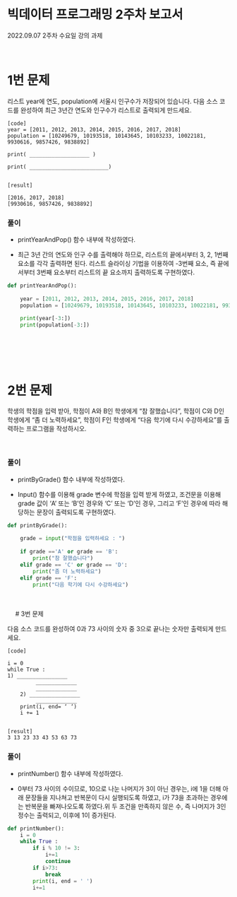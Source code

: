 # 빅데이터 프로그래밍 2주차 보고서

2022.09.07 2주차 수요일 강의 과제

<br>

# 1번 문제


리스트 year에 연도, population에 서울시 인구수가 저장되어 있습니다. 다음 소스 코드를 완성하여 최근 3년간 연도와 인구수가 리스트로 출력되게 만드세요.

```
[code]
year = [2011, 2012, 2013, 2014, 2015, 2016, 2017, 2018]
population = [10249679, 10193518, 10143645, 10103233, 10022181, 9930616, 9857426, 9838892]

print( ___________________ ) 

print( _________________________)


[result]

[2016, 2017, 2018]
[9930616, 9857426, 9838892]

```

### 풀이
- printYearAndPop() 함수 내부에 작성하였다.

- 최근 3년 간의 연도와 인구 수를 출력해야 하므로, 리스트의 끝에서부터 3, 2, 1번째 요소를 각각 출력하면 된다. 리스트 슬라이싱 기법을 이용하여 -3번째 요소, 즉 끝에서부터 3번째 요소부터 리스트의 끝 요소까지 출력하도록 구현하였다.
 
```python
def printYearAndPop():
    
    year = [2011, 2012, 2013, 2014, 2015, 2016, 2017, 2018]
    population = [10249679, 10193518, 10143645, 10103233, 10022181, 9930616, 9857426, 9838892]

    print(year[-3:])
    print(population[-3:])
```

<br>


<br>

 
# 2번 문제

학생의 학점을 입력 받아, 학점이 A와 B인 학생에게 “참 잘했습니다”, 학점이 C와 D인 학생에게 “좀 더 노력하세요”, 학점이 F인 학생에게 “다음 학기에 다시 수강하세요”를 출력하는 프로그램을 작성하시오.  

<br>

### 풀이

- printByGrade() 함수 내부에 작성하였다.

- Input() 함수를 이용해 grade 변수에 학점을 입력 받게 하였고, 조건문을 이용해 grade 값이 ‘A’ 또는 ‘B’인 경우와 ‘C’ 또는 ‘D’인 경우, 그리고 ‘F’인 경우에 따라 해당하는 문장이 출력되도록 구현하였다.

```python
def printByGrade():
    
    grade = input("학점을 입력하세요 : ")
    
    if grade =='A' or grade == 'B':
        print("참 잘했습니다")
    elif grade == 'C' or grade == 'D':
        print("좀 더 노력하세요")
    elif grade == 'F':
        print("다음 학기에 다시 수강하세요")
```

<br>

 
 
<br>
 
# 3번 문제

다음 소스 코드를 완성하여 0과 73 사이의 숫자 중 3으로 끝나는 숫자만 출력되게 만드세요.

```
[code]

i = 0
while True :
1) ________________
         _____________
         _____________
    2) ________________
         _____________
    print(i, end= ‘ ‘)
    i += 1


[result]
3 13 23 33 43 53 63 73
```

### 풀이

- printNumber() 함수 내부에 작성하였다.

- 0부터 73 사이의 수이므로, 10으로 나눈 나머지가 3이 아닌 경우는, i에 1을 더해 아래 문장들을 지나쳐고 반복문이 다시 실행되도록 하였고, i가 73을 초과하는 경우에는 반복문을 빠져나오도록 하였다.위 두 조건을 만족하지 않은 수, 즉 나머지가 3인 정수는 출력되고, 이후에 1이 증가된다.

```python  
def printNumber():
    i = 0
    while True : 
        if i % 10 != 3:
            i+=1
            continue
        if i>73:
            break
        print(i, end = ' ')
        i+=1
            
```

<br>
